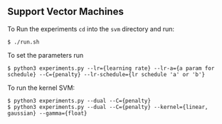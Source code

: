 ## Support Vector Machines

To Run the experiments `cd` into the `svm` directory and run:

```
$ ./run.sh
```

To set the parameters run
```
$ python3 experiments.py --lr={learning rate} --lr-a={a param for schedule} --C={penalty} --lr-schedule={lr schedule 'a' or 'b'}
```

To run the kernel SVM:
```
$ python3 experiments.py --dual --C={penalty}
$ python3 experiments.py --dual --C={penalty} --kernel={linear, gaussian} --gamma={float}
```
